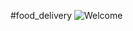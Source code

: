 #food_delivery
![Welcome](https://user-images.githubusercontent.com/97438009/166958375-08733991-a623-4f51-9888-df391b2fea37.PNG)
